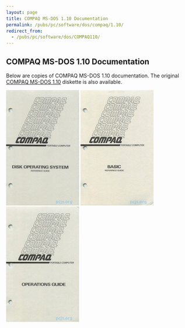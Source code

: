 ```yaml
---
layout: page
title: COMPAQ MS-DOS 1.10 Documentation
permalink: /pubs/pc/software/dos/compaq/1.10/
redirect_from:
  - /pubs/pc/software/dos/COMPAQ110/
---
```


COMPAQ MS-DOS 1.10 Documentation
--------------------------------

Below are copies of COMPAQ MS-DOS 1.10 documentation.  The original [COMPAQ MS-DOS 1.10](/disks/pcx86/dos/compaq/1.10/) diskette is also available.

[<img src="/pubs/images/COMPAQ_MS-DOS_Reference_Guide-1982-12-thumb.jpg" width="200" height="315" alt="COMPAQ MS-DOS Reference Guide (December 1982)"/>](https://s3-us-west-2.amazonaws.com/archive.pcjs.org/pubs/pc/software/dos/COMPAQ110/COMPAQ_MS-DOS_Reference_Guide-1982-12.pdf)
[<img src="/pubs/images/COMPAQ_BASIC_Reference_Guide-1982-12-thumb.jpg" width="200" height="315" alt="COMPAQ BASIC Reference Guide (December 1982)"/>](https://s3-us-west-2.amazonaws.com/archive.pcjs.org/pubs/pc/software/dos/COMPAQ110/COMPAQ_BASIC_Reference_Guide-1982-12.pdf)
[<img src="/pubs/images/COMPAQ_Operations_Guide-1982-11-thumb.jpg" width="200" height="315" alt="COMPAQ Operations Guide (November 1982)"/>](https://s3-us-west-2.amazonaws.com/archive.pcjs.org/pubs/pc/software/dos/COMPAQ110/COMPAQ_Operations_Guide-1982-11.pdf)
